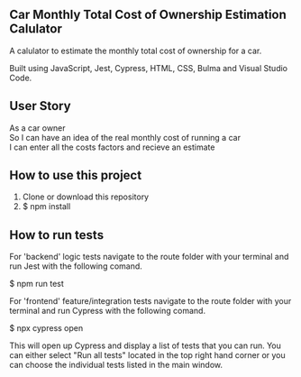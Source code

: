 ## Car Monthly Total Cost of Ownership Estimation Calulator

A calulator to estimate the monthly total cost of ownership for a car.

Built using JavaScript, Jest, Cypress, HTML, CSS, Bulma and Visual Studio Code.

## User Story

As a car owner <br>
So I can have an idea of the real monthly cost of running a car <br>
I can enter all the costs factors and recieve an estimate <br>

## How to use this project

1. Clone or download this repository
2. \$ npm install

## How to run tests

For 'backend' logic tests navigate to the route folder with your terminal and run Jest with the following comand. <br>

\$ npm run test

For 'frontend' feature/integration tests navigate to the route folder with your terminal and run Cypress with the following comand. <br>

\$ npx cypress open <br>

This will open up Cypress and display a list of tests that you can run. You can either select "Run all tests" located in the top right hand corner or you can choose the individual tests listed in the main window.
